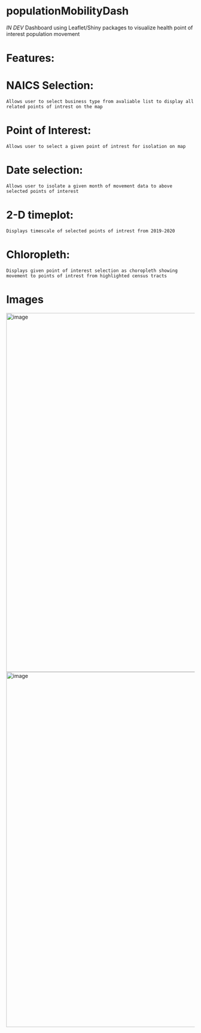 # populationMobilityDash
*IN DEV* Dashboard using Leaflet/Shiny packages to visualize health point of interest population movement 

# Features:
  # NAICS Selection:
    Allows user to select business type from avaliable list to display all related points of intrest on the map
  # Point of Interest:
    Allows user to select a given point of intrest for isolation on map
  # Date selection:
    Allows user to isolate a given month of movement data to above selected points of interest
  # 2-D timeplot:
    Displays timescale of selected points of intrest from 2019-2020
  # Chloropleth:
    Displays given point of interest selection as choropleth showing movement to points of intrest from highlighted census tracts

# Images
<img width="959" alt="image" src="https://github.com/JWalsh08/populationMobilityDash/assets/85141118/f6e9d568-e5b8-41a7-b00d-3f0e9fd19a07">
<img width="949" alt="image" src="https://github.com/JWalsh08/populationMobilityDash/assets/85141118/fcf3c33b-c482-4bea-80bb-336293552053">
